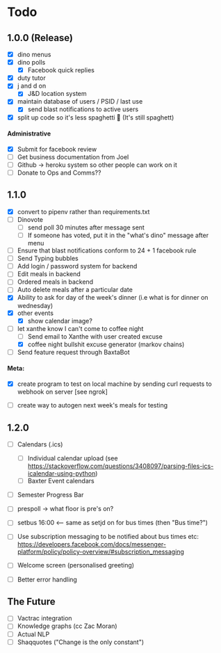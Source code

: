 # Todo


## 1.0.0 (Release)
- [x] dino menus
- [x] dino polls
	- [x] Facebook quick replies
- [x] duty tutor
- [x] j and d on
	- [x] J&D location system
- [x] maintain database of users / PSID / last use
	- [x] send blast notifications to active users
- [x] split up code so it's less spaghetti 🍝 (It's still spaghett)

#### Administrative

- [x] Submit for facebook review
- [ ] Get business documentation from Joel
- [ ] Github -> heroku system so other people can work on it
- [ ] Donate to Ops and Comms??

## 1.1.0
- [x] convert to pipenv rather than requirements.txt
- [ ] Dinovote
	- [ ] send poll 30 minutes after message sent
	- [ ] If someone has voted, put it in the "what's dino" message after menu
- [ ] Ensure that blast notifications conform to 24 + 1 facebook rule
- [ ] Send Typing bubbles
- [ ] Add login / password system for backend
- [ ] Edit meals in backend
- [ ] Ordered meals in backend
- [ ] Auto delete meals after a particular date
- [x] Ability to ask for day of the week's dinner (i.e what is for dinner on wednesday)
- [x] other events
	- [x] show calendar image?
- [ ] let xanthe know I can't come to coffee night
	- [ ] Send email to Xanthe with user created excuse
	- [x] coffee night bullshit excuse generator (markov chains)
- [ ] Send feature request through BaxtaBot

#### Meta:

- [x] create program to test on local machine by sending curl requests to webhook on server [see ngrok]
- [ ] create way to autogen next week's meals for testing


## 1.2.0
- [ ] Calendars (.ics)
	- [ ] Individual calendar upload (see https://stackoverflow.com/questions/3408097/parsing-files-ics-icalendar-using-python)
	- [ ] Baxter Event calendars
- [ ] Semester Progress Bar
- [ ] prespoll -> what floor is pre's on?
- [ ] setbus 16:00 <-- same as setjd on for bus times (then "Bus time?")
- [ ] Use subscription messaging to be notified about bus times etc: https://developers.facebook.com/docs/messenger-platform/policy/policy-overview/#subscription_messaging
- [ ] Welcome screen (personalised greeting)
- [ ] Better error handling


## The Future

- [ ] Vactrac integration
- [ ] Knowledge graphs (cc Zac Moran)
- [ ] Actual NLP
- [ ] Shaqquotes ("Change is the only constant")
